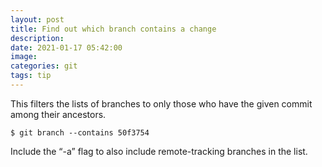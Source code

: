 ```yaml
---
layout: post
title: Find out which branch contains a change
description: 
date: 2021-01-17 05:42:00
image: 
categories: git
tags: tip
---
```


This filters the lists of branches to only those who have the given commit among their ancestors.

    $ git branch --contains 50f3754

Include the “-a” flag to also include remote-tracking branches in the list.